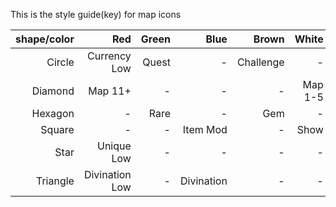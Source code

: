 This is the style guide(key) for map icons

shape/color|Red|Green|Blue|Brown|White|Yellow
---: | ---: | ---: | ---: | ---: | ---: | ---:
Circle|Currency Low|Quest|-|Challenge|-|Currency
Diamond|Map 11+|-|-|-|Map 1-5|Map 6-10
Hexagon|-|Rare|-|Gem|-|-
Square|-|-|Item Mod|-|Show|-
Star|Unique Low|-|-|-|-|Unique
Triangle|Divination Low|-|Divination|-|-|-
